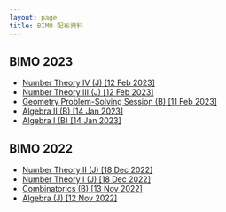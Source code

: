 ```yaml
---
layout: page
title: BIMO 配布資料
---
```


## BIMO 2023

- <a href="https://raw.githubusercontent.com/Tristanchaang/tristanchaang.github.io/main/pages/handouts/BIMO2023/Number-Theory-IV(J)-12022023.pdf" download>Number Theory IV (J) [12 Feb 2023]</a>
- <a href="https://raw.githubusercontent.com/Tristanchaang/tristanchaang.github.io/main/pages/handouts/BIMO2023/Number-Theory-III(J)-12022023.pdf" download>Number Theory III (J) [12 Feb 2023]</a>
- <a href="https://raw.githubusercontent.com/Tristanchaang/tristanchaang.github.io/main/pages/handouts/BIMO2023/Geometry(J-PSS)-11022023.pdf" download>Geometry Problem-Solving Session (B) [11 Feb 2023]</a>
- <a href="https://raw.githubusercontent.com/Tristanchaang/tristanchaang.github.io/main/pages/handouts/BIMO2023/Algebra(B)-140120233.pdf" download>Algebra II (B) [14 Jan 2023]</a>
- <a href="https://raw.githubusercontent.com/Tristanchaang/tristanchaang.github.io/main/pages/handouts/BIMO2023/Algebra(B)-140120232.pdf" download>Algebra I (B) [14 Jan 2023]</a>

## BIMO 2022

- <a href="https://raw.githubusercontent.com/Tristanchaang/tristanchaang.github.io/main/pages/handouts/BIMO2023/Number-Theory(J)-181220222.pdf" download>Number Theory II (J) [18 Dec 2022]</a>
- <a href="https://raw.githubusercontent.com/Tristanchaang/tristanchaang.github.io/main/pages/handouts/BIMO2023/Number-Theory(J)-181220221.pdf" download>Number Theory I (J) [18 Dec 2022]</a>
- <a href="https://raw.githubusercontent.com/Tristanchaang/tristanchaang.github.io/main/pages/handouts/BIMO2023/Combinatorics(B)-13112022.pdf" download>Combinatorics (B) [13 Nov 2022]</a>
- <a href="https://raw.githubusercontent.com/Tristanchaang/tristanchaang.github.io/main/pages/handouts/BIMO2023/Algebra(J)-12112022.pdf" download>Algebra (J) [12 Nov 2022]</a>
